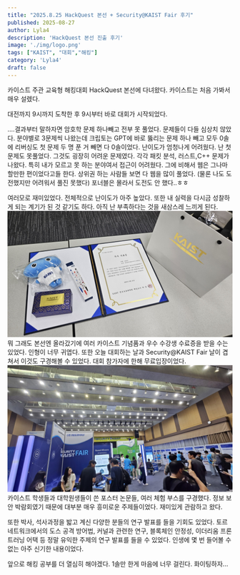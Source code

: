 ```yaml
---
title: "2025.8.25 HackQuest 본선 + Security@KAIST Fair 후기"
published: 2025-08-27
author: Lyla4
description: 'HackQuest 본선 진출 후기'
image: './img/logo.png'
tags: ["KAIST", "대회","해킹"]
category: 'Lyla4'
draft: false
---
```

카이스트 주관 교육형 해킹대회 HackQuest 본선에 다녀왔다. 카이스트는 처음 가봐서 매우 설렜다.

대전까지 9시까지 도착한 후 9시부터 바로 대회가 시작되었다.

....결과부터 말하자면 암호학 문제 하나빼고 전부 못 풀었다. 문제들이 다들 심상치 않았다. 분야별로 3문제씩 나왔는데 크립토는  GPT에 바로 뚫리는 문제 하나 빼고 모두 0솔에 리버싱도 첫 문제 두 명 푼 거 빼면 다 0솔이었다. 난이도가 엄청나게 어려웠다. 난 첫 문제도 못풀었다. 그것도 굉장히 어려운 문제였다. 각각 패킷 분석, 러스트,C++ 문제가 나왔다. 특히 내가 모르고 못 하는 분야여서 접근이 어려웠다. 그에 비해서 웹은 그나마 할만한 편이었다고들 한다. 상위권 하는 사람들 보면 다 웹을 많이 풀었다. (물론 나도 도전했지만 어려워서 풀진 못했다) 포너블은 몰라서 도전도 안 했다..ㅎㅎ

 여러모로 재미있었다. 전체적으로 난이도가 아주 높았다. 또한 내 실력을 다시금 성찰하게 되는 계기가 된 것 같기도 하다. 아직 난 부족하다는 것을 새삼스레 느끼게 된다.
![받은것들](./img/award.png)
뭐 그래도 본선엔 올라갔기에 여러 카이스트 기념품과 우수 수강생 수료증을 받을 수는 있었다. 인형이 너무 귀엽다. 또한 오늘 대회하는 날과 Security@KAIST Fair 날이 겹쳐서 이것도 구경해볼 수 있었다. 대회 참가자에 한해 무료입장이었다.
![부스들](./img/fair.png)
카이스트 학생들과 대학원생들이 쓴 포스터 논문들, 여러 체험 부스를 구경했다. 정보 보안 박람회였기 때문에 대부분 매우 흥미로운 주제들이었다. 재미있게 관람하고 왔다.

 

또한 박사, 석사과정을 밟고 계신 다양한 분들의 연구 발표를 들을 기회도 있었다. 토르 네트워크에서의 도스 공격 방어법, 커널과 관련한 연구, 블록체인 안정성, 이더리움 프론트러닝 어택 등 정말 유익한 주제의 연구 발표를 들을 수 있었다. 인생에 몇 번 들어볼 수없는 아주 신기한 내용이었다.

 

앞으로 해킹 공부를 더 열심히 해야겠다. 1솔만 한게 마음에 너무 걸린다. 화이팅하자...